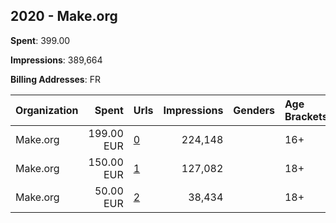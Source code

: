 ## 2020 - Make.org 
**Spent**: 399.00

**Impressions**: 389,664

**Billing Addresses**: FR

|Organization|Spent|Urls|Impressions|Genders|Age Brackets|Country Codes|
|:---|---:|:---|---:|:---|:---|:---|
|Make.org|199.00 EUR|[0](https://www.snap.com/political-ads/asset/011aca74a5f9462a2bf0b91501ebbcedea9dd63cedb2ca50f2143705e9ad6c3e?mediaType=mp4)|224,148||16+|france|
|Make.org|150.00 EUR|[1](https://www.snap.com/political-ads/asset/3f1836d3fde7402b1e3c7eb31a77d27ee809bdaf1ae6e2ca82b250a6bebc0321?mediaType=mp4)|127,082||18+|france|
|Make.org|50.00 EUR|[2](https://www.snap.com/political-ads/asset/3f1836d3fde7402b1e3c7eb31a77d27ee809bdaf1ae6e2ca82b250a6bebc0321?mediaType=mp4)|38,434||18+|france|
